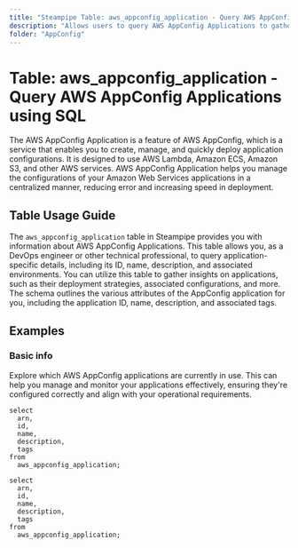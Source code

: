 ```yaml
---
title: "Steampipe Table: aws_appconfig_application - Query AWS AppConfig Applications using SQL"
description: "Allows users to query AWS AppConfig Applications to gather detailed information about each application, including its name, description, associated environments, and more."
folder: "AppConfig"
---
```


# Table: aws_appconfig_application - Query AWS AppConfig Applications using SQL

The AWS AppConfig Application is a feature of AWS AppConfig, which is a service that enables you to create, manage, and quickly deploy application configurations. It is designed to use AWS Lambda, Amazon ECS, Amazon S3, and other AWS services. AWS AppConfig Application helps you manage the configurations of your Amazon Web Services applications in a centralized manner, reducing error and increasing speed in deployment.

## Table Usage Guide

The `aws_appconfig_application` table in Steampipe provides you with information about AWS AppConfig Applications. This table allows you, as a DevOps engineer or other technical professional, to query application-specific details, including its ID, name, description, and associated environments. You can utilize this table to gather insights on applications, such as their deployment strategies, associated configurations, and more. The schema outlines the various attributes of the AppConfig application for you, including the application ID, name, description, and associated tags.

## Examples

### Basic info
Explore which AWS AppConfig applications are currently in use. This can help you manage and monitor your applications effectively, ensuring they're configured correctly and align with your operational requirements.

```sql+postgres
select
  arn,
  id,
  name,
  description,
  tags
from
  aws_appconfig_application;
```

```sql+sqlite
select
  arn,
  id,
  name,
  description,
  tags
from
  aws_appconfig_application;
```